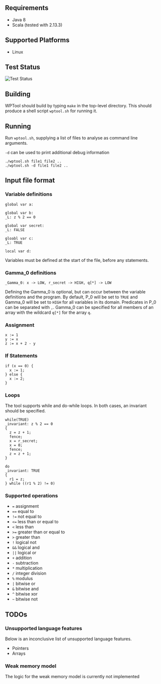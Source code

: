 ## Requirements
* Java 8
* Scala (tested with 2.13.3)

## Supported Platforms
* Linux

## Test Status

![Test Status](https://github.com/TomCranitch/wptool/workflows/Tests/badge.svg)


## Building

WPTool should build by typing `make` in the top-level directory. This should produce a shell script `wptool.sh` for running it.

## Running

Run `wptool.sh`, supplying a list of files to analyse as command line
arguments.

`-d` can be used to print additional debug information 

```
./wptool.sh file1 file2 ..
./wptool.sh -d file1 file2 ..
```

## Input file format

### Variable definitions
```
global var a:

global var b:
_L: z % 2 == 0

global var secret:
_L: FALSE

gloabl var c:
_L: TRUE

local var d:
```
Variables must be defined at the start of the file, before any statements. 

### Gamma_0 definitions
```
_Gamma_0: x -> LOW, r_secret -> HIGH, q[*] -> LOW
```
Defining the Gamma_0 is optional, but can occur between the variable definitions and the program. By default, P_0 will be set to `TRUE` and Gamma_0 will be set to `HIGH` for all variables in its domain. Predicates in P_0 can be separated with `,`. Gamma_0 can be specified for all members of an array with the wildcard `q[*]` for the array `q`.

### Assignment
```
x := 1
y := x
z := x + 2 - y
```

### If Statements
```
if (x == 0) {
  x := 1;
} else {
  x := 2;
}
```

### Loops
The tool supports while and do-while loops. In both cases, an invariant should be specified. 
```
while(TRUE)
_invariant: z % 2 == 0
{
  z = z + 1;
  fence;
  x = r_secret;
  x = 0;
  fence;
  z = z + 1;
}
```

```
do
_invariant: TRUE
{
  r1 = z;
} while ((r1 % 2) != 0)
```

### Supported operations
* `=` assignment
* `==` equal to
* `!=` not equal to
* `<=` less than or equal to
* `<` less than
* `>=` greater than or equal to
* `>` greater than
* `!` logical not
* `&&` logical and
* `||` logical or
* `+` addition
* `-` subtraction
* `*` multiplication
* `/` integer division
* `%` modulus
* `|` bitwise or
* `&` bitwise and
* `^` bitwise xor
* `~` bitwise not

## TODOs
### Unsupported language features
Below is an inconclusive list of unsupported language features.
 * Pointers
 * Arrays
 
### Weak memory model
The logic for the weak memory model is currently not implemented

